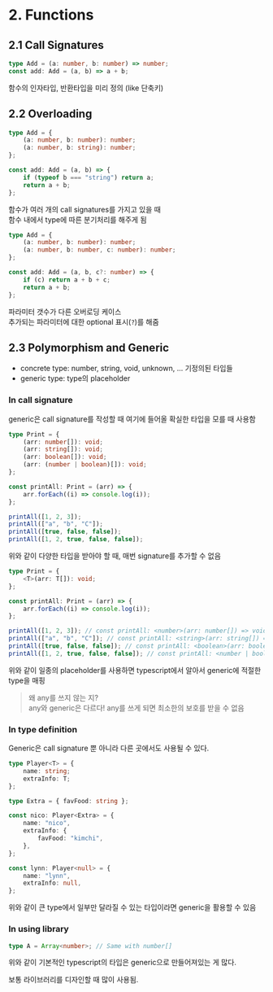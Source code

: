 # 2. Functions

## 2.1 Call Signatures

```ts
type Add = (a: number, b: number) => number;
const add: Add = (a, b) => a + b;
```

함수의 인자타입, 반환타입을 미리 정의 (like 단축키)

## 2.2 Overloading

```ts
type Add = {
    (a: number, b: number): number;
    (a: number, b: string): number;
};

const add: Add = (a, b) => {
    if (typeof b === "string") return a;
    return a + b;
};
```

함수가 여러 개의 call signatures를 가지고 있을 때  
함수 내에서 type에 따른 분기처리를 해주게 됨

```ts
type Add = {
    (a: number, b: number): number;
    (a: number, b: number, c: number): number;
};

const add: Add = (a, b, c?: number) => {
    if (c) return a + b + c;
    return a + b;
};
```

파라미터 갯수가 다른 오버로딩 케이스  
추가되는 파라미터에 대한 optional 표시(`?`)를 해줌

## 2.3 Polymorphism and Generic

-   concrete type: number, string, void, unknown, ... 기정의된 타입들
-   generic type: type의 placeholder

### In call signature

generic은 call signature를 작성할 때 여기에 들어올 확실한 타입을 모를 때 사용함

```ts
type Print = {
    (arr: number[]): void;
    (arr: string[]): void;
    (arr: boolean[]): void;
    (arr: (number | boolean)[]): void;
};

const printAll: Print = (arr) => {
    arr.forEach((i) => console.log(i));
};

printAll([1, 2, 3]);
printAll(["a", "b", "C"]);
printAll([true, false, false]);
printAll([1, 2, true, false, false]);
```

위와 같이 다양한 타입을 받아야 할 때, 매번 signature를 추가할 수 없음

```ts
type Print = {
    <T>(arr: T[]): void;
};

const printAll: Print = (arr) => {
    arr.forEach((i) => console.log(i));
};

printAll([1, 2, 3]); // const printAll: <number>(arr: number[]) => void
printAll(["a", "b", "C"]); // const printAll: <string>(arr: string[]) => void
printAll([true, false, false]); // const printAll: <boolean>(arr: boolean[]) => void
printAll([1, 2, true, false, false]); // const printAll: <number | boolean>(arr: (number | boolean)[]) => void
```

위와 같이 일종의 placeholder를 사용하면 typescript에서 알아서 generic에 적절한 type을 매핑

> 왜 any를 쓰지 않는 지?  
> any와 generic은 다르다! any를 쓰게 되면 최소한의 보호를 받을 수 없음

### In type definition

Generic은 call signature 뿐 아니라 다른 곳에서도 사용될 수 있다.

```ts
type Player<T> = {
    name: string;
    extraInfo: T;
};

type Extra = { favFood: string };

const nico: Player<Extra> = {
    name: "nico",
    extraInfo: {
        favFood: "kimchi",
    },
};

const lynn: Player<null> = {
    name: "lynn",
    extraInfo: null,
};
```

위와 같이 큰 type에서 일부만 달라질 수 있는 타입이라면 generic을 활용할 수 있음

### In using library

```ts
type A = Array<number>; // Same with number[]
```

위와 같이 기본적인 typescript의 타입은 generic으로 만들어져있는 게 많다.

보통 라이브러리를 디자인할 때 많이 사용됨.
